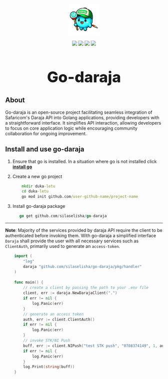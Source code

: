 <div align="center" style="margin-bottom: 0px!important; padding: 0px;">
    <img src="./public/images/godarajamascott.png" alt="godaraja logo" height="100px"/>
</div>

<div style="align-items: center; margin-top: 0px !important; margin-bottom: 14px;" align="center">
    <p style="text-align: center;" align="center">
        <img src="https://img.shields.io/badge/logo-go-blue?logo=go">
        <img src="https://img.shields.io/badge/logo-circleci-black?logo=circleci">
        <img src="https://img.shields.io/badge/logo-git-orange?logo=git">
        <img src="https://img.shields.io/badge/logo-markdown-skyblue?logo=markdown">
    </p>
    <h1 style="font-size: 48px; font-weight: 800; padding: 0px;">Go-daraja</h1>
</div>

## About

Go-daraja is an open-source project facilitating seamless integration of Safaricom's Daraja API into Golang applications, providing developers with a straightforward interface. It simplifies API interaction, allowing developers to focus on core application logic while encouraging community collaboration for ongoing improvement.

## Install and use go-daraja

1. Ensure that go is installed. In a situation where go is not installed click **[install go](https://go.dev/doc/install)**
2. Create a new go project

    ``` cmd
        mkdir duka-letu
        cd duka-letu
        go mod init github.com/user-github-name/project-name
    ```

3. Install go-daraja package

    ```go
       go get github.com/silaselisha/go-daraja
    ```

---
**Note**:
Majority of the services provided by daraja API require the client to be authenticated before invoking them. With go-daraja a simplified interface `Daraja` shall provide the user with all necessary services such as `ClientAuth`, primarily used to generate an `access-token`. 

``` go
    import (
	    "log"
	    daraja "github.com/silaselisha/go-daraja/pkg/handler"
    )

    func main() {
        // create a client by passing the path to your .env file
        client, err := daraja.NewDarajaClient(".")
        if err != nil {
            log.Panic(err)
        }
        // generate an access token
        auth, err := client.ClientAuth()
        if err != nil {
            log.Panic(err)
        }
        // invoke STK/NI Push
        buff, err := client.NIPush("test STK push", "0708374149", 1, auth.AccessToken)
        if err != nil {
            log.Panic(err)
        }
        log.Print(string(buff))
    }
```